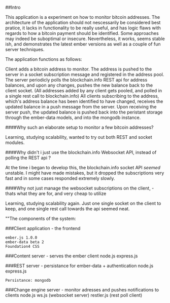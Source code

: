 ##Intro

This application is a experiment on how to monitor bitcoin addresses. 
The architecture of the application should not nescessarily be considered best pratice, it lacks in functionality to be really useful, and has logic flaws with regards to how a bitcoin payment should be identified. Some approaches may indeed be suboptimal or insecure.
Nevertheless, it works, seems stable ish, and demonstrates the latest ember versions as well as a couple of fun server techniques.

The application functions as follows:

Client adds a bitcoin address to monitor. The address is pushed to the server in a socket subscription message and registered in the address pool.
The server periodicly polls the blockchain.info REST api for address balances, and upon any changes, pushes the new balance back to the client socket. 
(All addresses added by any client gets pooled, and polled in a single rest call to blockchain.info)
All clients subscribing to the address, which's address balance has been identified to have changed, receives the updated balance in a push message from the server.
Upon receiving the server push, the updated balance is pushed back into the peristant storage through the ember-data models, and into the mongodb instance.

####Why such an elaborate setup to monitor a few bitcoin addresses?

Learning, studying scalability, wanted to try out both REST and socket modules.

####Why didn't i just use the blockchain.info Websocket API, instead of polling the REST api ?

At the time i began to develop this, the blockchain.info socket API *seemed* unstable. I might have made mistakes, but it dropped the subscriptions very fast and in some cases responded extremely slowly.

####Why not just manage the websocket subscriptions on the client, - thats what they are for, and very cheap to utilize

Learning, studying scalability again. Just one single socket on the client to keep, and one single rest call towards the api seemed neat.

""The components of the system:

###Client application - the frontend

	ember.js 1.0.0
	ember-data beta 2
	Foundation4 CSS
	
###Content server - serves the ember client
	node.js
	express.js
	
###REST server - persistance for ember-data + authentication
	node.js
	express.js
	
	Persistance: mongodb
	
###Change engine server - monitor adresses and pushes notifications to clients
	node.js 
	ws.js (websocket server)
	restler.js (rest poll client)
	

